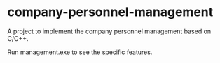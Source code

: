 # company-personnel-management
A project to implement the company personnel management based on C/C++.

Run management.exe to see the specific features.
